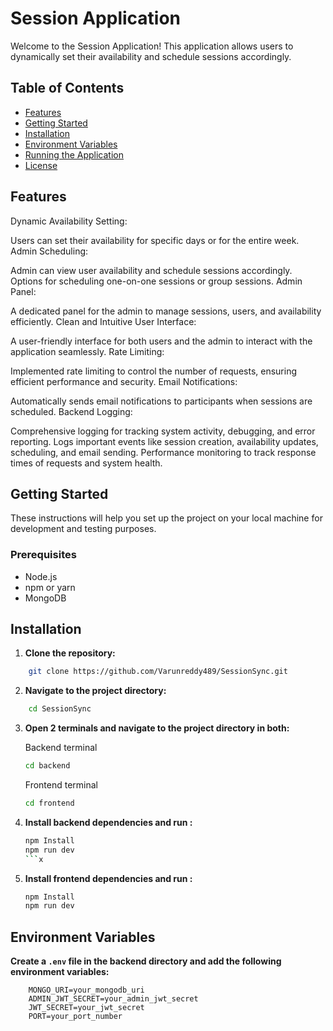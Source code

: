 # Session Application

Welcome to the Session Application! This application allows users to dynamically set their availability and schedule sessions accordingly.

## Table of Contents

- [Features](#features)
- [Getting Started](#getting-started)
- [Installation](#installation)
- [Environment Variables](#environment-variables)
- [Running the Application](#running-the-application)
- [License](#license)

## Features

Dynamic Availability Setting:

Users can set their availability for specific days or for the entire week.
Admin Scheduling:

Admin can view user availability and schedule sessions accordingly.
Options for scheduling one-on-one sessions or group sessions.
Admin Panel:

A dedicated panel for the admin to manage sessions, users, and availability efficiently.
Clean and Intuitive User Interface:

A user-friendly interface for both users and the admin to interact with the application seamlessly.
Rate Limiting:

Implemented rate limiting to control the number of requests, ensuring efficient performance and security.
Email Notifications:

Automatically sends email notifications to participants when sessions are scheduled.
Backend Logging:

Comprehensive logging for tracking system activity, debugging, and error reporting.
Logs important events like session creation, availability updates, scheduling, and email sending.
Performance monitoring to track response times of requests and system health.

## Getting Started

These instructions will help you set up the project on your local machine for development and testing purposes.

### Prerequisites

- Node.js
- npm or yarn
- MongoDB

## Installation

1. **Clone the repository:**

```bash
    git clone https://github.com/Varunreddy489/SessionSync.git
```

2. **Navigate to the project directory:**

```bash
    cd SessionSync
```

3. **Open 2 terminals and navigate to the project directory in both:**

   Backend terminal

   ```bash
   cd backend
   ```

    Frontend terminal

    ```bash
    cd frontend
    ```

4. **Install backend dependencies and run :**

    ```bash
    npm Install
    npm run dev
    ```x

5. **Install frontend dependencies and run :**

   ```bash
   npm Install
   npm run dev
   ```

## Environment Variables

**Create a `.env` file in the backend directory and add the following environment variables:**

```env
    MONGO_URI=your_mongodb_uri
    ADMIN_JWT_SECRET=your_admin_jwt_secret
    JWT_SECRET=your_jwt_secret
    PORT=your_port_number

